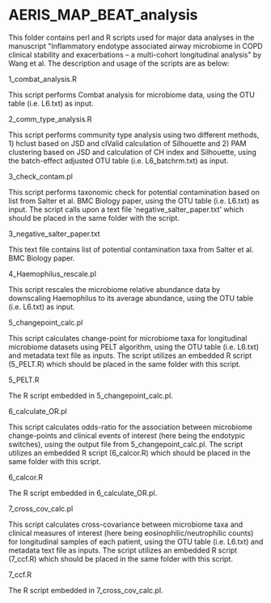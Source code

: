 # AERIS_MAP_BEAT_analysis

This folder contains perl and R scripts used for major data analyses in the manuscript "Inflammatory endotype associated airway microbiome in COPD clinical stability and exacerbations – a multi-cohort longitudinal analysis" by Wang et al. The description and usage of the scripts are as below:

1_combat_analysis.R

This script performs Combat analysis for microbiome data, using the OTU table (i.e. L6.txt) as input.

2_comm_type_analysis.R

This script performs community type analysis using two different methods, 1) hclust based on JSD and clValid calculation of Silhouette and 2) PAM clustering based on JSD and calculation of CH index and Silhouette, using the batch-effect adjusted OTU table (i.e. L6_batchrm.txt) as input.

3_check_contam.pl

This script performs taxonomic check for potential contamination based on list from Salter et al. BMC Biology paper, using the OTU table (i.e. L6.txt) as input. The script calls upon a text file 'negative_salter_paper.txt' which should be placed in the same folder with the script.

3_negative_salter_paper.txt

This text file contains list of potential contamination taxa from Salter et al. BMC Biology paper.

4_Haemophilus_rescale.pl

This script rescales the microbiome relative abundance data by downscaling Haemophilus to its average abundance, using the OTU table (i.e. L6.txt) as input.

5_changepoint_calc.pl

This script calculates change-point for microbiome taxa for longitudinal microbiome datasets using PELT algorithm, using the OTU table (i.e. L6.txt) and metadata text file as inputs. The script utilizes an embedded R script (5_PELT.R) which should be placed in the same folder with this script.

5_PELT.R

The R script embedded in 5_changepoint_calc.pl.

6_calculate_OR.pl

This script calculates odds-ratio for the association between microbiome change-points and clinical events of interest (here being the endotypic switches), using the output file from 5_changepoint_calc.pl. The script utilizes an embedded R script (6_calcor.R) which should be placed in the same folder with this script.

6_calcor.R

The R script embedded in 6_calculate_OR.pl.

7_cross_cov_calc.pl

This script calculates cross-covariance between microbiome taxa and clinical measures of interest (here being eosinophilic/neutrophilic counts) for longitudinal samples of each patient, using the OTU table (i.e. L6.txt) and metadata text file as inputs. The script utilizes an embedded R script (7_ccf.R) which should be placed in the same folder with this script.

7_ccf.R

The R script embedded in 7_cross_cov_calc.pl.

